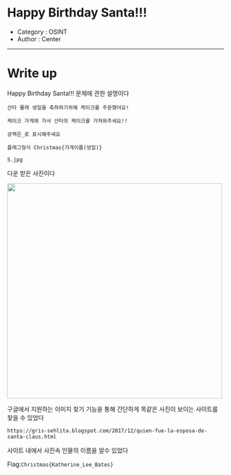 # Happy Birthday Santa!!!
- Category : OSINT
- Author : Center

<hr>

# Write up

Happy Birthday Santa!!! 문제에 관한 설명이다

```
산타 몰래 생일을 축하하기위해 케이크를 주문했어요!

케이크 가게에 가서 산타의 케이크를 가져와주세요!!

공백은_로 표시해주세요

플래그형식 Christmas{가게이름(생일)}

5.jpg
```

다운 받은 사진이다

<img width="500" src="https://user-images.githubusercontent.com/90122834/146725553-3de2cc2b-68a6-4c52-a09d-d25eb6eed974.JPG">

구글에서 지원하는 이미지 찾기 기능을 통해 간단하게 똑같은 사진이 보이는 사이트를 찾을 수 있었다

```https://gris-sehlita.blogspot.com/2017/12/quien-fue-la-esposa-de-santa-claus.html```

사이트 내에서 사진속 인물의 이름을 알수 있었다

Flag:```Christmas{Katherine_Lee_Bates}```

